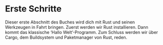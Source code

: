 # Erste Schritte

Dieser erste Abschnitt des Buches wird dich mit Rust und seinen Werkzeugen in
Fahrt bringen. Zuerst werden wir Rust installieren. Dann kommt das klassische
‘Hallo Welt’-Programm. Zum Schluss werden wir über Cargo, dem Buildsystem und
Paketmanager von Rust, reden.
